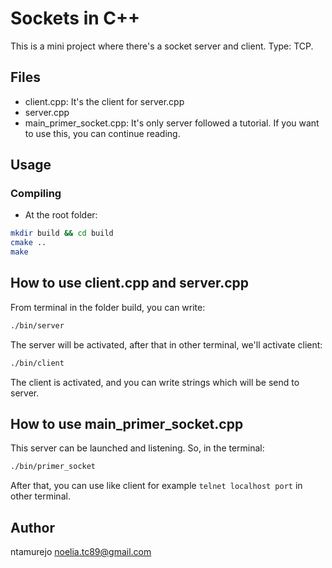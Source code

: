 # Sockets in C++

This is a mini project where there's a socket server and client.
Type: TCP.

## Files

- client.cpp: It's the client for server.cpp
- server.cpp
- main_primer_socket.cpp: It's only server followed a tutorial. If you want to use this, you can continue reading.

## Usage

### Compiling

* At the root folder:

```bash
mkdir build && cd build
cmake ..
make 
```

## How to use client.cpp and server.cpp

From terminal in the folder build, you can write:

```bash
./bin/server
``` 

The server will be activated, after that in other terminal, we'll activate client:

```bash
./bin/client
```

The client is activated, and you can write strings which will be send to server.

## How to use main_primer_socket.cpp

This server can be launched and listening. So, in the terminal:

```bash
./bin/primer_socket
```

After that, you can use like client for example ```telnet localhost port``` in other terminal.

## Author

ntamurejo <noelia.tc89@gmail.com>



